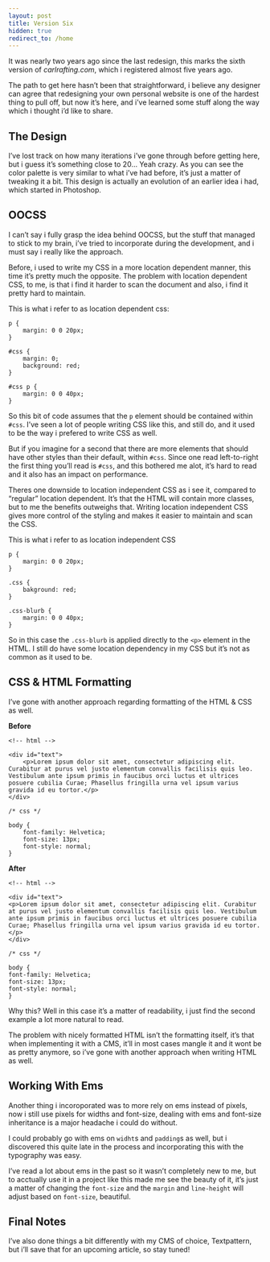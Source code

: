 ```yaml
---
layout: post
title: Version Six
hidden: true
redirect_to: /home
---
```


It was nearly two years ago since the last redesign, this marks the
sixth version of *carlrafting.com*, which i registered almost five years
ago.

The path to get here hasn’t been that straightforward, i believe any
designer can agree that redesigning your own personal website is one of
the hardest thing to pull off, but now it’s here, and i’ve learned some
stuff along the way which i thought i’d like to share.

The Design
----------

I’ve lost track on how many iterations i’ve gone through before getting
here, but i guess it’s something close to 20… Yeah crazy. As you can see
the color palette is very similar to what i’ve had before, it’s just a
matter of tweaking it a bit. This design is actually an evolution of an
earlier idea i had, which started in Photoshop.

OOCSS
-----

I can’t say i fully grasp the idea behind OOCSS, but the stuff that
managed to stick to my brain, i’ve tried to incorporate during the
development, and i must say i really like the approach.

Before, i used to write my CSS in a more location dependent manner, this
time it’s pretty much the opposite. The problem with location dependent
CSS, to me, is that i find it harder to scan the document and also, i
find it pretty hard to maintain.

This is what i refer to as location dependent css:

    p {
        margin: 0 0 20px;
    }

    #css {
        margin: 0;
        background: red;
    }

    #css p {
        margin: 0 0 40px;
    }

So this bit of code assumes that the `p` element should be contained
within `#css`. I’ve seen a lot of people writing CSS like this, and
still do, and it used to be the way i prefered to write CSS as well.

But if you imagine for a second that there are more elements that should
have other styles than their default, within `#css`. Since one read
left-to-right the first thing you’ll read is `#css`, and this bothered
me alot, it’s hard to read and it also has an impact on performance.

Theres one downside to location independent CSS as i see it, compared to
“regular” location dependent. It’s that the HTML will contain more
classes, but to me the benefits outweighs that. Writing location
independent CSS gives more control of the styling and makes it easier to
maintain and scan the CSS.

This is what i refer to as location independent CSS

    p {
        margin: 0 0 20px;
    }

    .css {
        bakground: red;
    }

    .css-blurb {
        margin: 0 0 40px;
    }

So in this case the `.css-blurb` is applied directly to the `<p>`
element in the HTML. I still do have some location dependency in my CSS
but it’s not as common as it used to be.

CSS & HTML Formatting
---------------------

I’ve gone with another approach regarding formatting of the HTML & CSS
as well.

**Before**

    <!-- html -->

    <div id="text">
        <p>Lorem ipsum dolor sit amet, consectetur adipiscing elit. Curabitur at purus vel justo elementum convallis facilisis quis leo. Vestibulum ante ipsum primis in faucibus orci luctus et ultrices posuere cubilia Curae; Phasellus fringilla urna vel ipsum varius gravida id eu tortor.</p>
    </div>

    /* css */

    body {
        font-family: Helvetica;
        font-size: 13px;
        font-style: normal;
    }

**After**

    <!-- html -->

    <div id="text">
    <p>Lorem ipsum dolor sit amet, consectetur adipiscing elit. Curabitur at purus vel justo elementum convallis facilisis quis leo. Vestibulum ante ipsum primis in faucibus orci luctus et ultrices posuere cubilia Curae; Phasellus fringilla urna vel ipsum varius gravida id eu tortor.</p>
    </div>

    /* css */

    body {
    font-family: Helvetica;
    font-size: 13px;
    font-style: normal;
    }

Why this? Well in this case it’s a matter of readability, i just find
the second example a lot more natural to read.

The problem with nicely formatted HTML isn’t the formatting itself, it’s
that when implementing it with a CMS, it’ll in most cases mangle it and
it wont be as pretty anymore, so i’ve gone with another approach when
writing HTML as well.

Working With Ems
----------------

Another thing i incoroporated was to more rely on ems instead of pixels,
now i still use pixels for widths and font-size, dealing with ems and
font-size inheritance is a major headache i could do without.

I could probably go with ems on `widht`s and `padding`s as well, but i
discovered this quite late in the process and incorporating this with
the typography was easy.

I’ve read a lot about ems in the past so it wasn’t completely new to me,
but to acctually use it in a project like this made me see the beauty of
it, it’s just a matter of changing the `font-size` and the `margin` and
`line-height` will adjust based on `font-size`, beautiful.

Final Notes
-----------

I’ve also done things a bit differently with my CMS of choice,
Textpattern, but i’ll save that for an upcoming article, so stay tuned!
